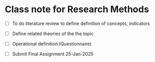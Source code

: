 # Class note for Research Methods

- [ ] To do literature review to define definition of concepts, indicators
- [ ] Define related theories of the the topic
- [ ] Operational definition (Questionnaire)
- [ ] Submit Final Assignment 25-Jan-2025


